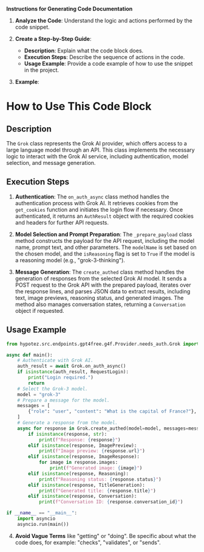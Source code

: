 **Instructions for Generating Code Documentation**

1. **Analyze the Code**: Understand the logic and actions performed by the code snippet.

2. **Create a Step-by-Step Guide**:
    - **Description**: Explain what the code block does.
    - **Execution Steps**: Describe the sequence of actions in the code.
    - **Usage Example**: Provide a code example of how to use the snippet in the project.

3. **Example**:

How to Use This Code Block
=========================================================================================

Description
-------------------------
The `Grok` class represents the Grok AI provider, which offers access to a large language model through an API. This class implements the necessary logic to interact with the Grok AI service, including authentication, model selection, and message generation.

Execution Steps
-------------------------
1. **Authentication**: The `on_auth_async` class method handles the authentication process with Grok AI. It retrieves cookies from the `get_cookies` function and initiates the login flow if necessary. Once authenticated, it returns an `AuthResult` object with the required cookies and headers for further API requests.

2. **Model Selection and Prompt Preparation**: The `_prepare_payload` class method constructs the payload for the API request, including the model name, prompt text, and other parameters. The `modelName` is set based on the chosen model, and the `isReasoning` flag is set to `True` if the model is a reasoning model (e.g., "grok-3-thinking").

3. **Message Generation**: The `create_authed` class method handles the generation of responses from the selected Grok AI model. It sends a POST request to the Grok API with the prepared payload, iterates over the response lines, and parses JSON data to extract results, including text, image previews, reasoning status, and generated images. The method also manages conversation states, returning a `Conversation` object if requested.

Usage Example
------------------------

```python
from hypotez.src.endpoints.gpt4free.g4f.Provider.needs_auth.Grok import Grok

async def main():
    # Authenticate with Grok AI.
    auth_result = await Grok.on_auth_async()
    if isinstance(auth_result, RequestLogin):
        print("Login required.")
        return
    # Select the Grok-3 model.
    model = "grok-3"
    # Prepare a message for the model.
    messages = [
        {"role": "user", "content": "What is the capital of France?"},
    ]
    # Generate a response from the model.
    async for response in Grok.create_authed(model=model, messages=messages, auth_result=auth_result):
        if isinstance(response, str):
            print(f"Response: {response}")
        elif isinstance(response, ImagePreview):
            print(f"Image preview: {response.url}")
        elif isinstance(response, ImageResponse):
            for image in response.images:
                print(f"Generated image: {image}")
        elif isinstance(response, Reasoning):
            print(f"Reasoning status: {response.status}")
        elif isinstance(response, TitleGeneration):
            print(f"Generated title: {response.title}")
        elif isinstance(response, Conversation):
            print(f"Conversation ID: {response.conversation_id}")

if __name__ == "__main__":
    import asyncio
    asyncio.run(main())
```

4. **Avoid Vague Terms** like "getting" or "doing". Be specific about what the code does, for example: "checks", "validates", or "sends".